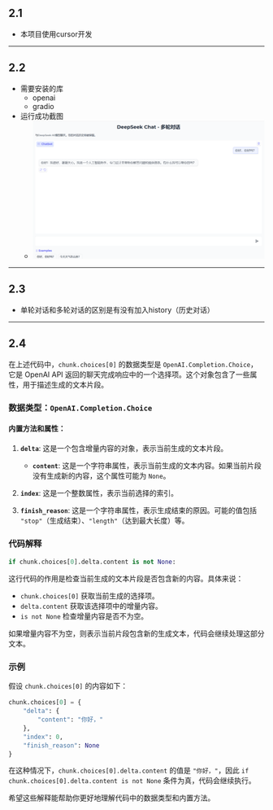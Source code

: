 ## 2.1
- 本项目使用cursor开发

---

## 2.2
- 需要安装的库
  - openai
  - gradio
- 运行成功截图
  - ![运行成功截图](image.png)


---

## 2.3
- 单轮对话和多轮对话的区别是有没有加入history（历史对话）

---

## 2.4

在上述代码中，`chunk.choices[0]` 的数据类型是 `OpenAI.Completion.Choice`，它是 OpenAI API 返回的聊天完成响应中的一个选择项。这个对象包含了一些属性，用于描述生成的文本片段。

### 数据类型：`OpenAI.Completion.Choice`

#### 内置方法和属性：
1. **`delta`**: 这是一个包含增量内容的对象，表示当前生成的文本片段。
   - **`content`**: 这是一个字符串属性，表示当前生成的文本内容。如果当前片段没有生成新的内容，这个属性可能为 `None`。

2. **`index`**: 这是一个整数属性，表示当前选择的索引。

3. **`finish_reason`**: 这是一个字符串属性，表示生成结束的原因。可能的值包括 `"stop"`（生成结束）、`"length"`（达到最大长度）等。

### 代码解释

```python:1_Python开发环境搭建与工具链/课程代码/deepseek_on_gradio_v1.py
if chunk.choices[0].delta.content is not None:
```

这行代码的作用是检查当前生成的文本片段是否包含新的内容。具体来说：

- `chunk.choices[0]` 获取当前生成的选择项。
- `delta.content` 获取该选择项中的增量内容。
- `is not None` 检查增量内容是否不为空。

如果增量内容不为空，则表示当前片段包含新的生成文本，代码会继续处理这部分文本。

### 示例

假设 `chunk.choices[0]` 的内容如下：

```python
chunk.choices[0] = {
    "delta": {
        "content": "你好，"
    },
    "index": 0,
    "finish_reason": None
}
```

在这种情况下，`chunk.choices[0].delta.content` 的值是 `"你好，"`，因此 `if chunk.choices[0].delta.content is not None` 条件为真，代码会继续执行。

希望这些解释能帮助你更好地理解代码中的数据类型和内置方法。
